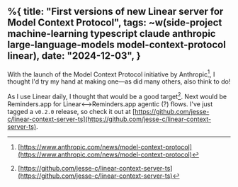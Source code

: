 %{
    title: "First versions of new Linear server for Model Context Protocol",
    tags: ~w(side-project machine-learning typescript claude anthropic large-language-models model-context-protocol linear),
    date: "2024-12-03",
}
---
With the launch of the Model Context Protocol initiative by Anthropic[^1], I thought I'd try my hand at making one—as did many others, also think to do!

As I use Linear daily, I thought that would be a good target[^2]. Next would be Reminders.app for Linear⟷Reminders.app agentic (?) flows. I've just tagged a `v0.2.0` release, so check it out at [https://github.com/jesse-c/linear-context-server-ts](https://github.com/jesse-c/linear-context-server-ts).

[^1]: [https://www.anthropic.com/news/model-context-protocol](https://www.anthropic.com/news/model-context-protocol)

[^2]: [https://github.com/jesse-c/linear-context-server-ts](https://github.com/jesse-c/linear-context-server-ts)
